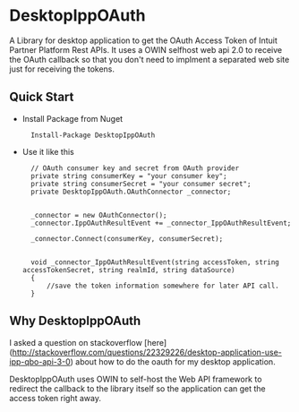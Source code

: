DesktopIppOAuth
==============

A Library for desktop application to get the OAuth Access Token of Intuit Partner Platform Rest APIs.  It uses a OWIN selfhost web api 2.0 to receive the OAuth callback so that you don't need to implment a separated web site just for receiving the tokens.


Quick Start
----------

* Install Package from Nuget

        Install-Package DesktopIppOAuth

* Use it like this

        // OAuth consumer key and secret from OAuth provider
        private string consumerKey = "your consumer key";
        private string consumerSecret = "your consumer secret";
        private DesktopIppOAuth.OAuthConnector _connector;


        _connector = new OAuthConnector();
        _connector.IppOAuthResultEvent += _connector_IppOAuthResultEvent;

	    _connector.Connect(consumerKey, consumerSecret);

    
        void _connector_IppOAuthResultEvent(string accessToken, string accessTokenSecret, string realmId, string dataSource)
        {
            //save the token information somewhere for later API call.
        }

Why DesktopIppOAuth
-------------------
 
I asked a question on stackoverflow [here] (http://stackoverflow.com/questions/22329226/desktop-application-use-ipp-qbo-api-3-0) about how to do the oauth for my desktop application. 

DesktopIppOAuth uses OWIN to self-host the Web API framework to redirect the callback to the library itself so the application can get the access token right away.


